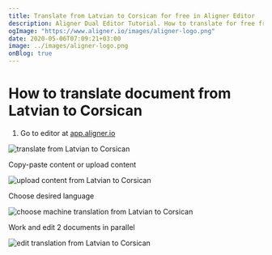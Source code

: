 ```yaml
---
title: Translate from Latvian to Corsican for free in Aligner Editor
description: Aligner Dual Editor Tutorial. How to translate for free from Latvian to Corsican. Aligner is multilingual document management platform. 
ogImage: "https://www.aligner.io/images/aligner-logo.png"
date: 2020-05-06T07:09:21+03:00
image: ../images/aligner-logo.png
onBlog: true
---
```


# How to translate document from Latvian to Corsican

1. Go to editor at [app.aligner.io](https://app.aligner.io "Aligner App web page")

![translate from Latvian to Corsican](../aligner-blank-editor.png "translate from Latvian to Corsican")

Copy-paste content or upload content

![upload content from Latvian to Corsican](../aligner-uploaded-document.png "upload content from Latvian to Corsican")

Choose desired language

![choose machine translation from Latvian to Corsican](../aligner-language-dropdown.png "choose machine translation from Latvian to Corsican")

Work and edit 2 documents in parallel

![edit translation from Latvian to Corsican](../aligner-double-sitded-editor.png "edit translation from Latvian to Corsican")

